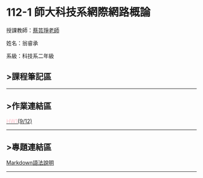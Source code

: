 # 112-1 師大科技系網際網路概論

授課教師：[蔡芸琤老師](https://github.com/pecu)

姓名：翁睿承

系級：科技系二年級

## >課程筆記區
***
## >作業連結區
<a href="file:https://slxsh57.github.io/SLXSH57/"><font color=#FFC0CB>HW1</font>(9/12)</a>
***
## >專題連結區
<a href="https://markdown.tw/">Markdown語法說明</a>
***
